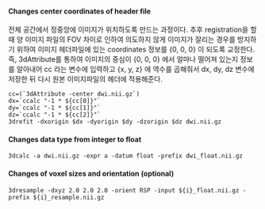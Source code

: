 #### Changes center coordinates of header file 
전체 공간에서 정중앙에 이미지가 위치하도록 만드는 과정이다. 추후 registration을 할때 양 이미지 파일의 FOV 차이로 인하여 의도하지 않게 이미지가 잘리는 경우를 방지하기 위하여 이미지 헤더파일에 있는 coordinates 정보를 {0, 0, 0} 이 되도록 교정한다. 즉, 3dAttribute를 통하여 이미지의 중심이 {0, 0, 0} 에서 얼마나 떨어져 있는지 정보를 알아내어 cc 라는 변수에 입력하고 {x, y, z} 에 역수를 곱해줘서 dx, dy, dz 변수에 저장한 뒤 다시 원본 이미지파일의 헤더에 적용해준다. 

<pre><code>cc=(`3dAttribute -center dwi.nii.gz`)   
dx=`ccalc "-1 * ${cc[0]}"`
dy=`ccalc "-1 * ${cc[1]}"`
dz=`ccalc "-1 * ${cc[2]}"`
3drefit -dxorigin $dx -dyorigin $dy -dzorigin $dz dwi.nii.gz</code></pre>

#### Changes data type from integer to float

<pre><code>3dcalc -a dwi.nii.gz -expr a -datum float -prefix dwi_float.nii.gz</code></pre>

#### Changes of voxel sizes and orientation (optional)

<pre><code>3dresample -dxyz 2.0 2.0 2.0 -orient RSP -input ${i}_float.nii.gz -prefix ${i}_resample.nii.gz</code></pre>

